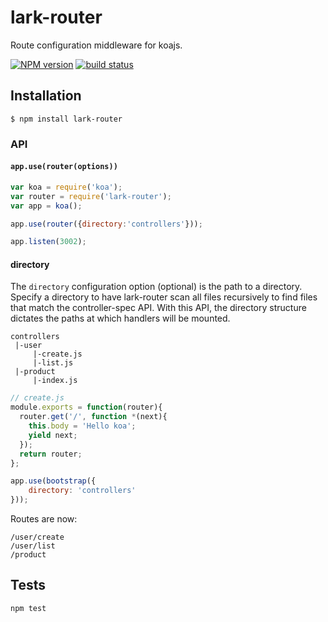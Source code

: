 lark-router
=============

Route configuration middleware for koajs.

[![NPM version][npm-image]][npm-url]
[![build status][travis-image]][travis-url]
  
  
## Installation

```
$ npm install lark-router
```

### API
#### `app.use(router(options))`

```javascript
var koa = require('koa');
var router = require('lark-router');
var app = koa();

app.use(router({directory:'controllers'}));

app.listen(3002);
```




#### directory
The `directory` configuration option (optional) is the path to a directory.
Specify a directory to have lark-router scan all files recursively to find files
that match the controller-spec API. With this API, the directory structure
dictates the paths at which handlers will be mounted.

```text
controllers
 |-user
     |-create.js
     |-list.js
 |-product
     |-index.js
```
```javascript
// create.js
module.exports = function(router){
  router.get('/', function *(next){
    this.body = 'Hello koa';
    yield next;
  });
  return router;
};
```
```javascript
app.use(bootstrap({
    directory: 'controllers'
}));
```
Routes are now:
```test
/user/create
/user/list
/product
```

## Tests
  
```
npm test
```
  
  
[npm-image]: https://img.shields.io/npm/v/lark-router.svg?style=flat-square
[npm-url]: https://npmjs.org/package/lark-router
[travis-image]: https://img.shields.io/travis/larkjs/lark-router/master.svg?style=flat-square
[travis-url]: https://travis-ci.org/larkjs/lark-router
